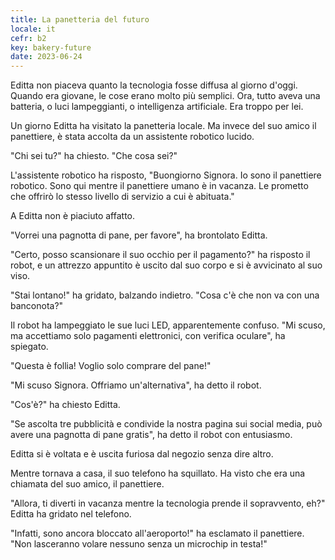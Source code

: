 ```yaml
---
title: La panetteria del futuro
locale: it
cefr: b2
key: bakery-future
date: 2023-06-24
---
```


Editta non piaceva quanto la tecnologia fosse diffusa al giorno d'oggi. Quando era giovane, le cose erano molto più semplici. Ora, tutto aveva una batteria, o luci lampeggianti, o intelligenza artificiale. Era troppo per lei.

Un giorno Editta ha visitato la panetteria locale. Ma invece del suo amico il panettiere, è stata accolta da un assistente robotico lucido.

"Chi sei tu?" ha chiesto. "Che cosa sei?"

L'assistente robotico ha risposto, "Buongiorno Signora. Io sono il panettiere robotico. Sono qui mentre il panettiere umano è in vacanza. Le prometto che offrirò lo stesso livello di servizio a cui è abituata."

A Editta non è piaciuto affatto.

"Vorrei una pagnotta di pane, per favore", ha brontolato Editta.

"Certo, posso scansionare il suo occhio per il pagamento?" ha risposto il robot, e un attrezzo appuntito è uscito dal suo corpo e si è avvicinato al suo viso.

"Stai lontano!" ha gridato, balzando indietro. "Cosa c'è che non va con una banconota?"

Il robot ha lampeggiato le sue luci LED, apparentemente confuso. "Mi scuso, ma accettiamo solo pagamenti elettronici, con verifica oculare", ha spiegato.

"Questa è follia! Voglio solo comprare del pane!"

"Mi scuso Signora. Offriamo un'alternativa", ha detto il robot.

"Cos'è?" ha chiesto Editta.

"Se ascolta tre pubblicità e condivide la nostra pagina sui social media, può avere una pagnotta di pane gratis", ha detto il robot con entusiasmo.

Editta si è voltata e è uscita furiosa dal negozio senza dire altro.

Mentre tornava a casa, il suo telefono ha squillato. Ha visto che era una chiamata del suo amico, il panettiere.

"Allora, ti diverti in vacanza mentre la tecnologia prende il sopravvento, eh?" Editta ha gridato nel telefono.

"Infatti, sono ancora bloccato all'aeroporto!" ha esclamato il panettiere. "Non lasceranno volare nessuno senza un microchip in testa!"